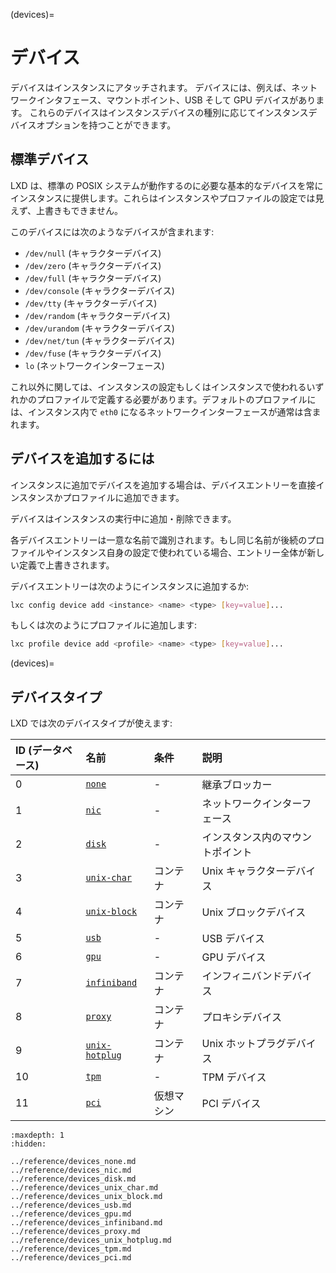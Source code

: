 (devices)=
# デバイス

デバイスはインスタンスにアタッチされます。
デバイスには、例えば、ネットワークインタフェース、マウントポイント、USB そして GPU デバイスがあります。
これらのデバイスはインスタンスデバイスの種別に応じてインスタンスデバイスオプションを持つことができます。

## 標準デバイス

LXD は、標準の POSIX システムが動作するのに必要な基本的なデバイスを常にインスタンスに提供します。これらはインスタンスやプロファイルの設定では見えず、上書きもできません。

このデバイスには次のようなデバイスが含まれます:

- `/dev/null` (キャラクターデバイス)
- `/dev/zero` (キャラクターデバイス)
- `/dev/full` (キャラクターデバイス)
- `/dev/console` (キャラクターデバイス)
- `/dev/tty` (キャラクターデバイス)
- `/dev/random` (キャラクターデバイス)
- `/dev/urandom` (キャラクターデバイス)
- `/dev/net/tun` (キャラクターデバイス)
- `/dev/fuse` (キャラクターデバイス)
- `lo` (ネットワークインターフェース)

これ以外に関しては、インスタンスの設定もしくはインスタンスで使われるいずれかのプロファイルで定義する必要があります。デフォルトのプロファイルには、インスタンス内で `eth0` になるネットワークインターフェースが通常は含まれます。

## デバイスを追加するには

インスタンスに追加でデバイスを追加する場合は、デバイスエントリーを直接インスタンスかプロファイルに追加できます。

デバイスはインスタンスの実行中に追加・削除できます。

各デバイスエントリーは一意な名前で識別されます。もし同じ名前が後続のプロファイルやインスタンス自身の設定で使われている場合、エントリー全体が新しい定義で上書きされます。

デバイスエントリーは次のようにインスタンスに追加するか:

```bash
lxc config device add <instance> <name> <type> [key=value]...
```

もしくは次のようにプロファイルに追加します:

```bash
lxc profile device add <profile> <name> <type> [key=value]...
```

(devices)=
## デバイスタイプ

LXD では次のデバイスタイプが使えます:

| ID (データベース) | 名前                                 | 条件       | 説明                             |
|:------------------|:------------------------------------ |:-----------|:---------------------------------|
| 0                 | [`none`](#type-none)                 | -          | 継承ブロッカー                   |
| 1                 | [`nic`](#type-nic)                   | -          | ネットワークインターフェース     |
| 2                 | [`disk`](#type-disk)                 | -          | インスタンス内のマウントポイント |
| 3                 | [`unix-char`](#type-unix-char)       | コンテナ   | Unix キャラクターデバイス        |
| 4                 | [`unix-block`](#type-unix-block)     | コンテナ   | Unix ブロックデバイス            |
| 5                 | [`usb`](#type-usb)                   | -          | USB デバイス                     |
| 6                 | [`gpu`](#type-gpu)                   | -          | GPU デバイス                     |
| 7                 | [`infiniband`](#type-infiniband)     | コンテナ   | インフィニバンドデバイス         |
| 8                 | [`proxy`](#type-proxy)               | コンテナ   | プロキシデバイス                 |
| 9                 | [`unix-hotplug`](#type-unix-hotplug) | コンテナ   | Unix ホットプラグデバイス        |
| 10                | [`tpm`](#type-tpm)                   | -          | TPM デバイス                     |
| 11                | [`pci`](#type-pci)                   | 仮想マシン | PCI デバイス                     |

```{toctree}
:maxdepth: 1
:hidden:

../reference/devices_none.md
../reference/devices_nic.md
../reference/devices_disk.md
../reference/devices_unix_char.md
../reference/devices_unix_block.md
../reference/devices_usb.md
../reference/devices_gpu.md
../reference/devices_infiniband.md
../reference/devices_proxy.md
../reference/devices_unix_hotplug.md
../reference/devices_tpm.md
../reference/devices_pci.md
```
